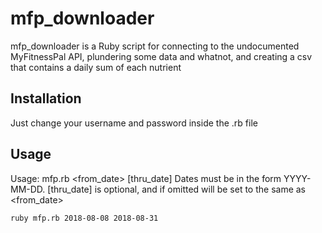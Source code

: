 # mfp_downloader

mfp_downloader is a Ruby script for connecting to the undocumented MyFitnessPal API, plundering some data and whatnot, and creating a csv that contains a daily sum of each nutrient

## Installation

Just change your username and password inside the .rb file

## Usage

Usage: mfp.rb <from_date> [thru_date]
Dates must be in the form YYYY-MM-DD.  [thru_date] is optional, and if omitted will be set to the same as <from_date>

```bash
ruby mfp.rb 2018-08-08 2018-08-31
```

